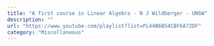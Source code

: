 ```yaml
---
title: "A first course in Linear Algebra - N J Wildberger - UNSW"
description: ""
url: "https://www.youtube.com/playlist?list=PL44B6B54CBF6A72DF"
category: "Miscellaneous"
---
```


